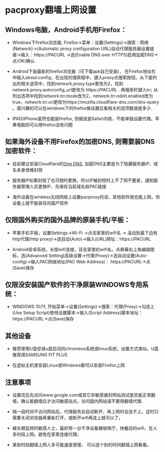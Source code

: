 # pacproxy翻墙上网设置

## Windows电脑，Android手机用Firefox：

* Windows下firefox浏览器, Firefox->菜单：设置(Settings)->搜索：网络(Network)->(Automatic proxy configuration URL)自动代理服务器设置链接->输入：https://PACURL ->选(Enable DNS over HTTPS)启用加密DNS->点(OK)确认.

* Android下装最新的firefox浏览器（可下载apk自己安装)， 在Firefox地址栏中输入about:config，在出现的搜索框中，键入proxy点搜索按钮。从下面列出的相关选项中，找到network.proxy.type更改为2，找到network.proxy.autoconfig_url更改为 https://PACURL .  再搜索栏键入trr, 从列出选项中找到network.trr.mode改为2，network.trr.odoh.enabled改为true，network.trr.uri更改为https://mozilla.cloudflare-dns.com/dns-query 。感兴趣的可以在windows下的firefox做设置后看相关的选项数值是多少.

* IPAD/IPhone虽然也能装firefox, 但据说是Safari内核，不能单独设置代理。苹果电脑则可以用firefox没有问题

## 如果海外设备不用Firefox的加密DNS, 则需要装DNS加密软件：

* 目前建议安装Cloudflare的[One DNS](https://1.1.1.1/), 加密DNS主要是为了隐藏服务器IP，域名本身很难封锁

* 服务器IP如果封锁了也可随时更换，所以IP被封短时上不了网不要紧，通知服务器管理人员更换IP，先保存当前域名和PAC链接

* 海外设备在wireless无线网络上设置pacproxy的话，其他软件就也能上网，但设备上就不能装任何国产软件

## 仅限国外购买的国外品牌的原装手机/平板：

* 苹果手机平板，设置Settings->Wi-Fi ->点击家里的wifi名 -> 滚动到最下边有http代理(http proxy)->选自动(Auto)->输入(URL)网址：https://PACURL

* Android安卓系统，长按wifi连接，双击家里的wifi名，点屏幕右上角编辑图标，选(Advanced Setting)高级设置->代理(Proxy)->选自动设置(Auto-config)->输入PAC网络地址(PAC Web Address)： https://PACURL->点(Save)保存

## 仅限没安装国产软件的干净原装WINDOWS专用系统：

* WINDOWS 10/11, 开始菜单->设置(Settings)->搜索：代理(Proxy)->勾选上(Use Setup Script)使用设置脚本->输入(Script Address)脚本地址：https://PACURL->点(Save)保存

## 其他设备

* 推荐使用U盘安装u盘启动的chromeos系统或linux系统，设置方式类似。U盘推荐用SAMSUNG FIT PLUS

* 在虚拟主机里安装Linux或Windows都可以安装Firefox上网


## 注意事项

* 设置完后先访问www.google.com或其它非敏感被封网站测试是否能正常翻墙，确认能翻墙后才访问敏感站点。访问国内网站请不要用翻墙代理.

* 隔一段时间不访问网站后，代理服务会自动断开，再上网时会连不上。这时只需要关闭浏览器再重新打开，或断开wifi再连上就可以了。

* 被长期监控的敏感人士，最好用一台干净设备蹭咖啡厅，快餐店的wifi，在人多时段上网。避免在家里连接代理。

* 某些时段翻墙上网人多可能速度很慢， 可以选个别的时间翻墙上网看看。